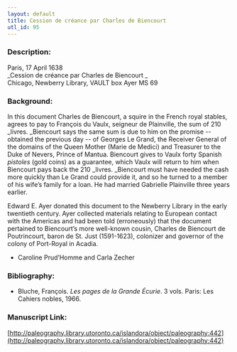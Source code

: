 ```yaml
---
layout: default
title: Cession de créance par Charles de Biencourt
utl_id: 95
---
```


### Description:

Paris, 17 April 1638<br>
_Cession de créance par Charles de Biencourt _<br>
Chicago, Newberry Library, VAULT box Ayer MS 69

### Background:

In this document Charles de Biencourt, a squire in the French royal stables, agrees to pay to François du Vaulx, seigneur de Plainville, the sum of 210 _livres. _Biencourt says the same sum is due to him on the promise -- obtained the previous day -- of Georges Le Grand, the Receiver General of the domains of the Queen Mother (Marie de Medici) and Treasurer to the Duke of Nevers, Prince of Mantua. Biencourt gives to Vaulx forty Spanish _pistoles_ (gold coins) as a guarantee, which Vaulx will return to him when Biencourt pays back the 210 _livres. _Biencourt must have needed the cash more quickly than Le Grand could provide it, and so he turned to a member of his wife’s family for a loan. He had married Gabrielle Plainville three years earlier.

Edward E. Ayer donated this document to the Newberry Library in the early twentieth century. Ayer collected materials relating to European contact with the Americas and had been told (erroneously) that the document pertained to Biencourt’s more well-known cousin, Charles de Biencourt de Poutrincourt, baron de St. Just (1591-1623), colonizer and governor of the colony of Port-Royal in Acadia.

- Caroline Prud’Homme and Carla Zecher

### Bibliography:

- Bluche, François. _Les pages de la Grande Écurie_. 3 vols. Paris: Les Cahiers nobles, 1966.

### Manuscript Link:

[http://paleography.library.utoronto.ca/islandora/object/paleography:442](http://paleography.library.utoronto.ca/islandora/object/paleography:442)
